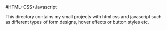#HTML+CSS+Javascript

This directory contains my small projects with html css and javascript such as different types of form designs, hover  effects or button styles etc.

